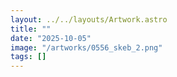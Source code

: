 ```yaml
---
layout: ../../layouts/Artwork.astro
title: ""
date: "2025-10-05"
image: "/artworks/0556_skeb_2.png"
tags: []
---
```


